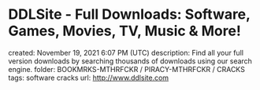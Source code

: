 # DDLSite - Full Downloads: Software, Games, Movies, TV, Music & More!

created: November 19, 2021 6:07 PM (UTC)
description: Find all your full version downloads by searching thousands of downloads using our search engine.
folder: BOOKMRKS-MTHRFCKR / PIRACY-MTHRFCKR / CRACKS
tags: software cracks
url: http://www.ddlsite.com